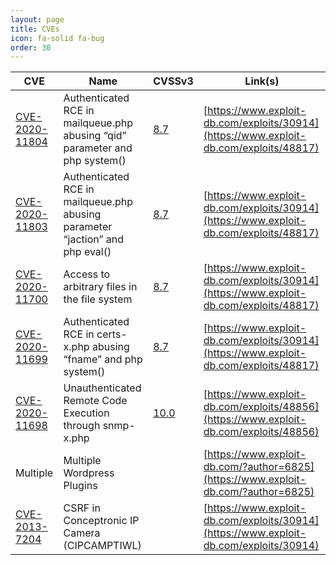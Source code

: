 ```yaml
---
layout: page
title: CVEs
icon: fa-solid fa-bug
order: 30
---
```


| CVE                                                               | Name                                                                          | CVSSv3                                                                                         | Link(s)                                                                                |
| ----------------------------------------------------------------- | ----------------------------------------------------------------------------- | ---------------------------------------------------------------------------------------------- | -------------------------------------------------------------------------------------- |
| [CVE-2020-11804](https://nvd.nist.gov/vuln/detail/CVE-2020-11804) | Authenticated RCE in mailqueue.php abusing “qid” parameter and php system()   | [8.7](https://www.first.org/cvss/calculator/3.0#CVSS:3.0/AV:N/AC:L/PR:H/UI:N/S:C/C:H/I:H/A:N)  | [https://www.exploit-db.com/exploits/30914](https://www.exploit-db.com/exploits/48817) |
| [CVE-2020-11803](https://nvd.nist.gov/vuln/detail/CVE-2020-11803) | Authenticated RCE in mailqueue.php abusing parameter “jaction” and php eval() | [8.7](https://www.first.org/cvss/calculator/3.0#CVSS:3.0/AV:N/AC:L/PR:H/UI:N/S:C/C:H/I:H/A:N)  | [https://www.exploit-db.com/exploits/30914](https://www.exploit-db.com/exploits/48817) |
| [CVE-2020-11700](https://nvd.nist.gov/vuln/detail/CVE-2020-11700) | Access to arbitrary files in the file system                                  | [8.7](https://www.first.org/cvss/calculator/3.0#CVSS:3.0/AV:N/AC:L/PR:H/UI:N/S:C/C:H/I:H/A:N)  | [https://www.exploit-db.com/exploits/30914](https://www.exploit-db.com/exploits/48817) |
| [CVE-2020-11699](https://nvd.nist.gov/vuln/detail/CVE-2020-11699) | Authenticated RCE in certs-x.php abusing “fname” and php system()             | [8.7](https://www.first.org/cvss/calculator/3.0#CVSS:3.0/AV:N/AC:L/PR:H/UI:N/S:C/C:H/I:H/A:N)  | [https://www.exploit-db.com/exploits/30914](https://www.exploit-db.com/exploits/48817) |
| [CVE-2020-11698](https://nvd.nist.gov/vuln/detail/CVE-2020-11698) | Unauthenticated Remote Code Execution through snmp-x.php                      | [10.0](https://www.first.org/cvss/calculator/3.0#CVSS:3.0/AV:N/AC:L/PR:N/UI:N/S:C/C:H/I:H/A:H) | [https://www.exploit-db.com/exploits/48856](https://www.exploit-db.com/exploits/48856) |
| Multiple                                                          | Multiple Wordpress Plugins                                                    |                                                                                                | [https://www.exploit-db.com/?author=6825](https://www.exploit-db.com/?author=6825)     |
| [CVE-2013-7204](https://nvd.nist.gov/vuln/detail/CVE-2013-7204)   | CSRF in Conceptronic IP Camera (CIPCAMPTIWL)                                  |                                                                                                | [https://www.exploit-db.com/exploits/30914](https://www.exploit-db.com/exploits/30914) |
